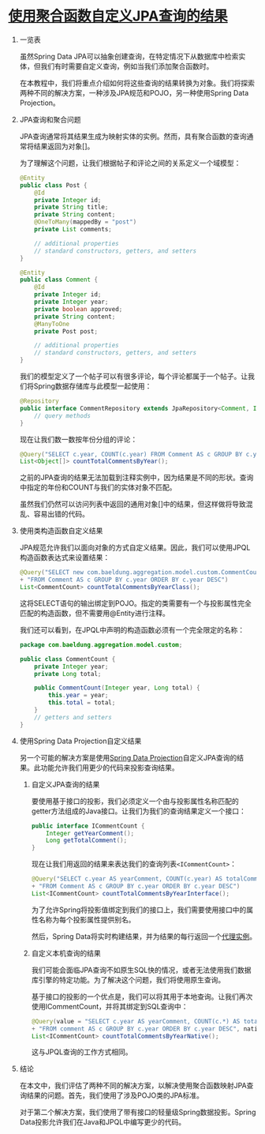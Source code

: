 # [使用聚合函数自定义JPA查询的结果](https://www.baeldung.com/jpa-queries-custom-result-with-aggregation-functions)

1. 一览表

    虽然Spring Data JPA可以抽象创建查询，在特定情况下从数据库中检索实体，但我们有时需要自定义查询，例如当我们添加聚合函数时。

    在本教程中，我们将重点介绍如何将这些查询的结果转换为对象。我们将探索两种不同的解决方案，一种涉及JPA规范和POJO，另一种使用Spring Data Projection。

2. JPA查询和聚合问题

    JPA查询通常将其结果生成为映射实体的实例。然而，具有聚合函数的查询通常将结果返回为对象[]。

    为了理解这个问题，让我们根据帖子和评论之间的关系定义一个域模型：

    ```java
    @Entity
    public class Post {
        @Id
        private Integer id;
        private String title;
        private String content;
        @OneToMany(mappedBy = "post")
        private List comments;

        // additional properties
        // standard constructors, getters, and setters
    }

    @Entity
    public class Comment {
        @Id
        private Integer id;
        private Integer year;
        private boolean approved;
        private String content;
        @ManyToOne
        private Post post;

        // additional properties
        // standard constructors, getters, and setters
    }
    ```

    我们的模型定义了一个帖子可以有很多评论，每个评论都属于一个帖子。让我们将Spring数据存储库与此模型一起使用：

    ```java
    @Repository
    public interface CommentRepository extends JpaRepository<Comment, Integer> {
        // query methods
    }
    ```

    现在让我们数一数按年份分组的评论：

    ```java
    @Query("SELECT c.year, COUNT(c.year) FROM Comment AS c GROUP BY c.year ORDER BY c.year DESC")
    List<Object[]> countTotalCommentsByYear();
    ```

    之前的JPA查询的结果无法加载到注释实例中，因为结果是不同的形状。查询中指定的年份和COUNT与我们的实体对象不匹配。

    虽然我们仍然可以访问列表中返回的通用对象[]中的结果，但这样做将导致混乱、容易出错的代码。

3. 使用类构造函数自定义结果

    JPA规范允许我们以面向对象的方式自定义结果。因此，我们可以使用JPQL构造函数表达式来设置结果：

    ```java
    @Query("SELECT new com.baeldung.aggregation.model.custom.CommentCount(c.year, COUNT(c.year)) "
    + "FROM Comment AS c GROUP BY c.year ORDER BY c.year DESC")
    List<CommentCount> countTotalCommentsByYearClass();
    ```

    这将SELECT语句的输出绑定到POJO。指定的类需要有一个与投影属性完全匹配的构造函数，但不需要用@Entity进行注释。

    我们还可以看到，在JPQL中声明的构造函数必须有一个完全限定的名称：

    ```java
    package com.baeldung.aggregation.model.custom;

    public class CommentCount {
        private Integer year;
        private Long total;

        public CommentCount(Integer year, Long total) {
            this.year = year;
            this.total = total;
        }
        // getters and setters
    }
    ```

4. 使用Spring Data Projection自定义结果

    另一个可能的解决方案是使用[Spring Data Projection](https://www.baeldung.com/spring-data-jpa-projections)自定义JPA查询的结果。此功能允许我们用更少的代码来投影查询结果。

    1. 自定义JPA查询的结果

        要使用基于接口的投影，我们必须定义一个由与投影属性名称匹配的getter方法组成的Java接口。让我们为我们的查询结果定义一个接口：

        ```java
        public interface ICommentCount {
            Integer getYearComment();
            Long getTotalComment();
        }
        ```

        现在让我们用返回的结果来表达我们的查询列表`<ICommentCount>`：

        ```java
        @Query("SELECT c.year AS yearComment, COUNT(c.year) AS totalComment "
        + "FROM Comment AS c GROUP BY c.year ORDER BY c.year DESC")
        List<ICommentCount> countTotalCommentsByYearInterface();
        ```

        为了允许Spring将投影值绑定到我们的接口上，我们需要使用接口中的属性名称为每个投影属性提供别名。

        然后，Spring Data将实时构建结果，并为结果的每行返回一个[代理实例](https://www.baeldung.com/java-dynamic-proxies)。

    2. 自定义本机查询的结果

        我们可能会面临JPA查询不如原生SQL快的情况，或者无法使用我们数据库引擎的特定功能。为了解决这个问题，我们将使用原生查询。

        基于接口的投影的一个优点是，我们可以将其用于本地查询。让我们再次使用ICommentCount，并将其绑定到SQL查询中：

        ```java
        @Query(value = "SELECT c.year AS yearComment, COUNT(c.*) AS totalComment "
        + "FROM comment AS c GROUP BY c.year ORDER BY c.year DESC", nativeQuery = true)
        List<ICommentCount> countTotalCommentsByYearNative();
        ```

        这与JPQL查询的工作方式相同。

5. 结论

    在本文中，我们评估了两种不同的解决方案，以解决使用聚合函数映射JPA查询结果的问题。首先，我们使用了涉及POJO类的JPA标准。

    对于第二个解决方案，我们使用了带有接口的轻量级Spring数据投影。Spring Data投影允许我们在Java和JPQL中编写更少的代码。
